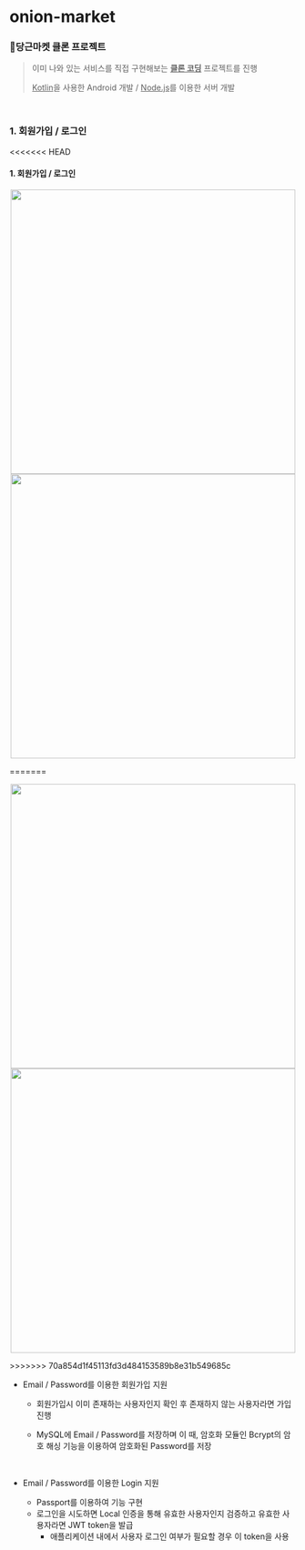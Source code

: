 # onion-market

### 🥕당근마켓 클론 프로젝트

> 이미 나와 있는 서비스를 직접 구현해보는 <u><B>클론 코딩</B></u> 프로젝트를 진행
>
> <u>Kotlin</u>을 사용한 Android 개발 / <u>Node.js</u>를 이용한 서버 개발  

<br>

### 1. 회원가입 / 로그인

<<<<<<< HEAD
#### 1. 회원가입 / 로그인

<p align="center">
<img src="https://user-images.githubusercontent.com/42233535/114555025-47501e00-9ca2-11eb-99b6-f669b22030e8.gif" height=500>      <img src="https://user-images.githubusercontent.com/42233535/114552695-d4de3e80-9c9f-11eb-98b8-928c5afd3eb7.gif" height=500>
</p>  

=======
<p align="center">
<img src="https://user-images.githubusercontent.com/42233535/114555025-47501e00-9ca2-11eb-99b6-f669b22030e8.gif" height=500>      <img src="https://user-images.githubusercontent.com/42233535/114552695-d4de3e80-9c9f-11eb-98b8-928c5afd3eb7.gif" height=500>
</p> 
>>>>>>> 70a854d1f45113fd3d484153589b8e31b549685c

- Email / Password를 이용한 회원가입 지원

  - 회원가입시 이미 존재하는 사용자인지 확인 후 존재하지 않는 사용자라면 가입 진행

  - MySQL에 Email / Password를 저장하며 이 때, 암호화 모듈인 Bcrypt의 암호 해싱 기능을 이용하여 암호화된 Password를 저장  


<br>

- Email / Password를 이용한 Login 지원

  - Passport를 이용하여 기능 구현
  - 로그인을 시도하면 Local 인증을 통해 유효한 사용자인지 검증하고 유효한 사용자라면 JWT token을 발급
    - 애플리케이션 내에서 사용자 로그인 여부가 필요할 경우 이 token을 사용

